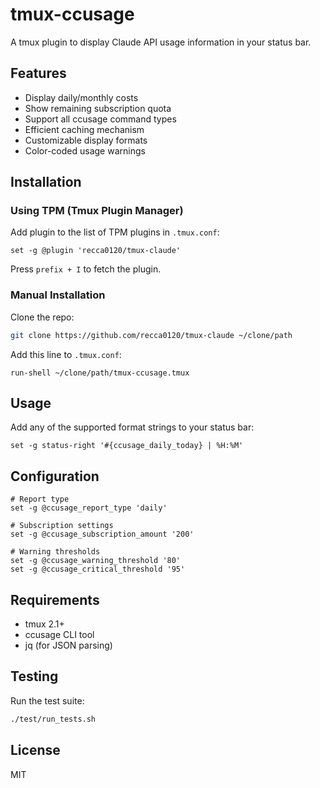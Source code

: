 # tmux-ccusage

A tmux plugin to display Claude API usage information in your status bar.

## Features

- Display daily/monthly costs
- Show remaining subscription quota
- Support all ccusage command types
- Efficient caching mechanism
- Customizable display formats
- Color-coded usage warnings

## Installation

### Using TPM (Tmux Plugin Manager)

Add plugin to the list of TPM plugins in `.tmux.conf`:

```tmux
set -g @plugin 'recca0120/tmux-claude'
```

Press `prefix + I` to fetch the plugin.

### Manual Installation

Clone the repo:

```bash
git clone https://github.com/recca0120/tmux-claude ~/clone/path
```

Add this line to `.tmux.conf`:

```tmux
run-shell ~/clone/path/tmux-ccusage.tmux
```

## Usage

Add any of the supported format strings to your status bar:

```tmux
set -g status-right '#{ccusage_daily_today} | %H:%M'
```

## Configuration

```tmux
# Report type
set -g @ccusage_report_type 'daily'

# Subscription settings
set -g @ccusage_subscription_amount '200'

# Warning thresholds
set -g @ccusage_warning_threshold '80'
set -g @ccusage_critical_threshold '95'
```

## Requirements

- tmux 2.1+
- ccusage CLI tool
- jq (for JSON parsing)

## Testing

Run the test suite:

```bash
./test/run_tests.sh
```

## License

MIT